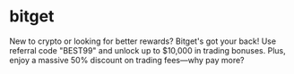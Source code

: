 # bitget
New to crypto or looking for better rewards? Bitget's got your back! Use referral code "BEST99" and unlock up to $10,000 in trading bonuses. Plus, enjoy a massive 50% discount on trading fees—why pay more?
